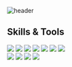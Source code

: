 ![header](https://capsule-render.vercel.app/api?type=waving&color=gradient&height=300&section=header&text=Hola!%20Seungjun's%20GitHub%20)

<h2 tabindex="-1" class="heading-element" dir="auto">Skills & Tools</h2>

<div align="left">
  <img src="https://img.shields.io/badge/Java-01BC6CFF?style=flat-square&logo=Java&logoColor=white"/>
  <img src="https://img.shields.io/badge/Dart-01BC6CFF?style=flat-square&logo=Dart&logoColor=white"/>
  <img src="https://img.shields.io/badge/Spring-01BC6CFF?style=flat-square&logo=Spring&logoColor=white"/>
  <img src="https://img.shields.io/badge/Spring JPA-01BC6CFF?style=flat-square&logo=Spring-JPA&logoColor=white"/>
  <img src="https://img.shields.io/badge/Spring Security-01BC6CFF?style=flat-square&logo=springsecurity&logoColor=white"/>
  <img src="https://img.shields.io/badge/postgresql-01BC6CFF?style=flat-square&logo=postgresql&logoColor=white"/>
  <img src="https://img.shields.io/badge/Docker-01BC6CFF?style=flat-square&logo=Docker&logoColor=white"/>
</div>

<div align="left">
  <img src="https://img.shields.io/badge/macos-0A0AFF?style=flat-square&logo=macos&logoColor=white"/>
  <img src="https://img.shields.io/badge/intellijidea-0A0AFF?style=flat-square&logo=intellijidea&logoColor=white"/>
  <img src="https://img.shields.io/badge/github-0A0AFF?style=flat-square&logo=github&logoColor=white"/>
  <img src="https://img.shields.io/badge/notion-0A0AFF?style=flat-square&logo=notion&logoColor=white"/>
</div>








<!--
**ZeroZoa/ZeroZoa** is a ✨ _special_ ✨ repository because its `README.md` (this file) appears on your GitHub profile.

Here are some ideas to get you started:

- 🔭 I’m currently working on ...
- 🌱 I’m currently learning ...
- 👯 I’m looking to collaborate on ...
- 🤔 I’m looking for help with ...
- 💬 Ask me about ...
- 📫 How to reach me: ...
- 😄 Pronouns: ...
- ⚡ Fun fact: ...
-->
